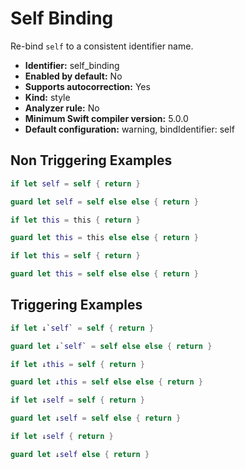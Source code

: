 # Self Binding

Re-bind `self` to a consistent identifier name.

* **Identifier:** self_binding
* **Enabled by default:** No
* **Supports autocorrection:** Yes
* **Kind:** style
* **Analyzer rule:** No
* **Minimum Swift compiler version:** 5.0.0
* **Default configuration:** warning, bindIdentifier: self

## Non Triggering Examples

```swift
if let self = self { return }
```

```swift
guard let self = self else else { return }
```

```swift
if let this = this { return }
```

```swift
guard let this = this else else { return }
```

```swift
if let this = self { return }
```

```swift
guard let this = self else else { return }
```

## Triggering Examples

```swift
if let ↓`self` = self { return }
```

```swift
guard let ↓`self` = self else else { return }
```

```swift
if let ↓this = self { return }
```

```swift
guard let ↓this = self else else { return }
```

```swift
if let ↓self = self { return }
```

```swift
guard let ↓self = self else { return }
```

```swift
if let ↓self { return }
```

```swift
guard let ↓self else { return }
```